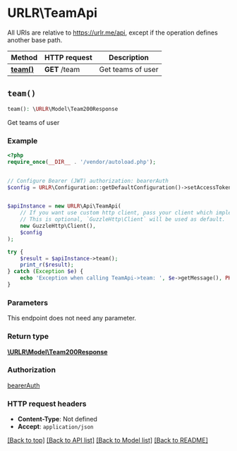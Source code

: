 # URLR\TeamApi

All URIs are relative to https://urlr.me/api, except if the operation defines another base path.

| Method | HTTP request | Description |
| ------------- | ------------- | ------------- |
| [**team()**](TeamApi.md#team) | **GET** /team | Get teams of user |


## `team()`

```php
team(): \URLR\Model\Team200Response
```

Get teams of user

### Example

```php
<?php
require_once(__DIR__ . '/vendor/autoload.php');


// Configure Bearer (JWT) authorization: bearerAuth
$config = URLR\Configuration::getDefaultConfiguration()->setAccessToken('YOUR_ACCESS_TOKEN');


$apiInstance = new URLR\Api\TeamApi(
    // If you want use custom http client, pass your client which implements `GuzzleHttp\ClientInterface`.
    // This is optional, `GuzzleHttp\Client` will be used as default.
    new GuzzleHttp\Client(),
    $config
);

try {
    $result = $apiInstance->team();
    print_r($result);
} catch (Exception $e) {
    echo 'Exception when calling TeamApi->team: ', $e->getMessage(), PHP_EOL;
}
```

### Parameters

This endpoint does not need any parameter.

### Return type

[**\URLR\Model\Team200Response**](../Model/Team200Response.md)

### Authorization

[bearerAuth](../../README.md#bearerAuth)

### HTTP request headers

- **Content-Type**: Not defined
- **Accept**: `application/json`

[[Back to top]](#) [[Back to API list]](../../README.md#endpoints)
[[Back to Model list]](../../README.md#models)
[[Back to README]](../../README.md)
